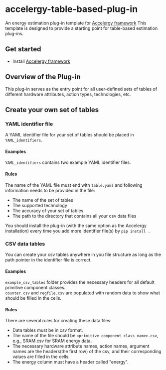 # accelergy-table-based-plug-in

An energy estimation plug-in template for [Accelergy framework](https://github.com/nelliewu95/accelergy)
This template is designed to provide a starting point for table-based estimation plug-ins.


## Get started 
- Install [Accelergy framework](https://github.com/nelliewu95/accelergy)

## Overview of the Plug-in
This plug-in serves as the entry point for all user-defined sets of tables of different hardware attributes,
action types, technologies, etc. 

## Create your own set of tables

### YAML identifier file
A YAML identifier file for your set of tables should be placed in  ```YAML_identifiers```.

#### Examples
```YAML_identifiers``` contains two example YAML identifier files.

#### Rules
The name of the YAML file must end with ```table.yaml``` and following information needs to be provided in the file:
 - The name of the set of tables
 - The supported technology 
 - The accuracy of your set of tables
 - The path to the directory that contains all your csv data files

You should install the plug-in (with the same option as the Accelergy installation) every time you add more identifier file(s) by ```pip install .```


### CSV data tables 
You can create your csv tables anywhere in you file structure as long as the path pointer in the identifier file is correct.

#### Examples
```example_csv_tables``` folder provides the necessary headers for all default primitive component classes.  
```counter.csv``` and ```regfile.csv``` are populated with random data to show what should be filled in the cells.
#### Rules
There are several rules for creating these data files:
- Data tables must be in csv format.
- The name of the file should be ```<primitive component class name>.csv```, e.g., SRAM.csv for SRAM energy data.
- The necessary hardware attribute names, action names, argument names are the headers(the first row) of the csv, and their corresponding values are filled in the cells.
- The energy column must have a header called "energy".
 
 
